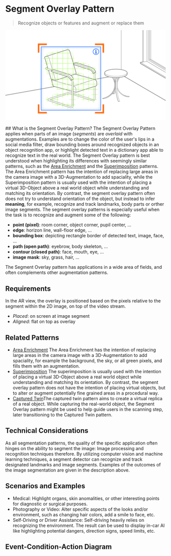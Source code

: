 # Segment Overlay Pattern
> Recognize objects or features and augment or replace them
<img src="images/SegmentOverlay.png">

## What is the Segment Overlay Pattern?
The Segment Overlay Pattern applies when parts of an image (_segments_) are _overlaid_ with augmentations. Examples are to change the color of the user's lips in a social media filter, draw bounding boxes around recognized objects in an object recognition app, or highlight detected text in a dictionary app able to recognize text in the real world.
The Segment Overlay pattern is best understood when highlighting its differences with seemingly similar patterns, such as the [Area Enrichment](area-enrichment.md) and the [Superimposition](superimposition.md) patterns. The Area Enrichment pattern has the intention of replacing large areas in the camera image with a 3D-Augmentation to add spaciality, while the Superimposition pattern is usually used with the intention of placing a virtual 3D-Object above a real world object while understanding and matching its orientation. By contrast, the segment overlay pattern often does not try to understand orientation of the object, but instead to infer __meaning__, for example, recognize and track landmarks, body parts or orther image segments. 
The segment overlay patterns is especially useful when the task is to recognize and augment some of the following:
* __point (pixel)__: room corner, object corner, pupil center, ...
* __edge__: horizon line, wall-floor edge, ...
* __bounding box__: depicting rectangle border of detected text, image, face, ...
* __path (open path)__: eyebrow, body skeleton, ...
* __contour (closed path)__: face, mouth, eye, ...
* __image mask__: sky, grass, hair, ...

The Segment Overlay pattern has applications in a wide area of fields, and often complements other augmentation patterns. 

## Requirements
In the AR view, the overlay is positioned based on the pixels relative to the segment within the 2D image, on top of the video stream.

* _Placed_: on screen at image segment
* _Aligned_: flat on top as overlay

## Related Patterns

* [Area Enrichment](area-enrichment.md) The Area Enrichment has the intention of replacing large areas in the camera image with a 3D-Augmentation to add spaciality, for example the background, the sky, or all green pixels, and fills them with an augmentation.
* [Superimposition](superimposition.md) The superimposition is usually used with the intention of placing a virtual 3D-Object above a real world object while understanding and matching its orientation. By contrast, the segment overlay pattern does not have the intention of placing virtual objects, but to alter or augment potentially fine grained areas in a procedural way.
* [Captured Twin](captured-twin.md)The captured twin pattern aims to create a virtual replica of a real object. While capturing the real-world object, the Segment Overlay pattern might be used to help guide users in the scanning step, later transitioning to the Captured Twin pattern.

## Technical Considerations

As all segmentation patterns, the quality of the specific application often hinges on the ability to segment the image: Image processing and recognition techniques therefore. By utilizing computer vision and machine learning techniques, a segment detector can recognize and track designated landmarks and image segments. Examples of the outcomes of the image segmentation are given in the description above.

## Scenarios and Examples
- Medical: Highlight organs, skin anomalities, or other interesting points for diagnostic or surgical purposes.
- Photography or Video: Alter specific aspects of the looks and/or environment, such as changing hair colors, add a smile to face, etc.
- Self-Driving or Driver Assistance: Self-driving heavily relies on recognizing the environment. The result can be used to display in-car AI like highlighting potential dangers, direction signs, speed limits, etc.

## Event-Condition-Action Diagram
